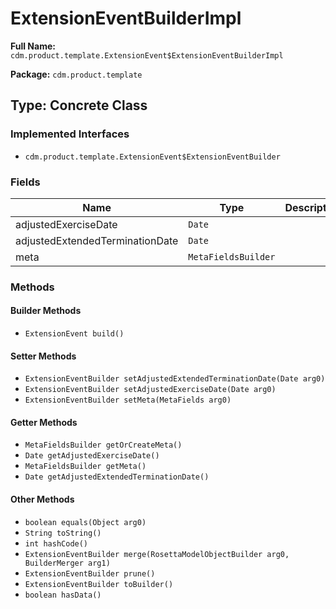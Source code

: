 # ExtensionEventBuilderImpl

**Full Name:** `cdm.product.template.ExtensionEvent$ExtensionEventBuilderImpl`

**Package:** `cdm.product.template`

## Type: Concrete Class

### Implemented Interfaces

- `cdm.product.template.ExtensionEvent$ExtensionEventBuilder`

### Fields

| Name | Type | Description |
|------|------|-------------|
| adjustedExerciseDate | `Date` |  |
| adjustedExtendedTerminationDate | `Date` |  |
| meta | `MetaFieldsBuilder` |  |

### Methods

#### Builder Methods

- `ExtensionEvent build()`

#### Setter Methods

- `ExtensionEventBuilder setAdjustedExtendedTerminationDate(Date arg0)`
- `ExtensionEventBuilder setAdjustedExerciseDate(Date arg0)`
- `ExtensionEventBuilder setMeta(MetaFields arg0)`

#### Getter Methods

- `MetaFieldsBuilder getOrCreateMeta()`
- `Date getAdjustedExerciseDate()`
- `MetaFieldsBuilder getMeta()`
- `Date getAdjustedExtendedTerminationDate()`

#### Other Methods

- `boolean equals(Object arg0)`
- `String toString()`
- `int hashCode()`
- `ExtensionEventBuilder merge(RosettaModelObjectBuilder arg0, BuilderMerger arg1)`
- `ExtensionEventBuilder prune()`
- `ExtensionEventBuilder toBuilder()`
- `boolean hasData()`

